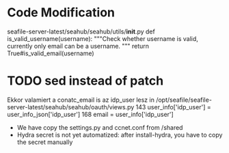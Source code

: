 # Code Modification
seafile-server-latest/seahub/seahub/utils/__init__.py
def is_valid_username(username):
    """Check whether username is valid, currently only email can be a username.
    """
    return True#is_valid_email(username)

# TODO sed instead of patch
 Ekkor valamiert a conatc_email is az idp_user lesz
in /opt/seafile/seafile-server-latest/seahub/seahub/oauth/views.py 
 143        user_info['idp_user'] = user_info_json['idp_user']
 168 email = user_info['idp_user']

* We have copy the settings.py and ccnet.conf from /shared
* Hydra secret is not yet automatized: after install-hydra, you have to copy the secret manually
